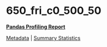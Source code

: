 # 650_fri_c0_500_50

[**Pandas Profiling Report**](https://epistasislab.github.io/penn-ml-benchmarks/profile/650_fri_c0_500_50.html)

[Metadata](metadata.yaml) | [Summary Statistics](summary_stats.tsv)
